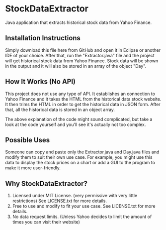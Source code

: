 # StockDataExtractor
Java application that extracts historical stock data from Yahoo Finance.

## Installation Instructions
Simply download this file here from GitHub and open it in Eclipse or another IDE of your choice. After that, run the "Extractor.java" file and the project will get historical stock data from Yahoo Finance. Stock data will be shown in the output and it will also be stored in an array of the object "Day".

## How It Works (No API)
This project does not use any type of API. It establishes an connection to Yahoo Finance and it takes the HTML from the historical data stock website. It then trims the HTML in order to get the historical data in JSON form. After that, all the historical data is stored in an object array.

The above explanation of the code might sound complicated, but take a look at the code yourself and you'll see it's actually not too complex.

## Possible Uses
Someone can copy and paste only the Extractor.java and Day.java files and modify them to suit their own use case. For example, you might use this data to display the stock prices on a chart or add a GUI to the program to make it more user-friendly.

## Why StockDataExtractor?
1. Licensed under MIT License. (very permissive with very little restrictions) See LICENSE.txt for more details.
2. Free to use and modify to fit your use case. See LICENSE.txt for more details.
3. No data request limits. (Unless Yahoo decides to limit the amount of times you can visit their website)
